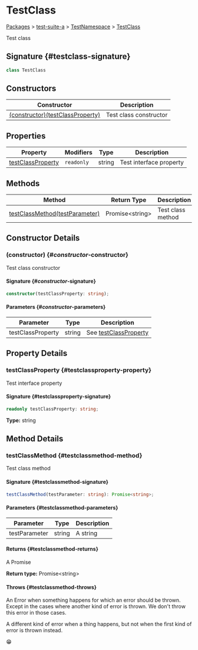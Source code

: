 # TestClass

[Packages](./) &gt; [test-suite-a](./test-suite-a) &gt; [TestNamespace](./test-suite-a/testnamespace-namespace) &gt; [TestClass](./test-suite-a/testnamespace/testclass-class)

Test class

## Signature {#testclass-signature}

```typescript
class TestClass
```

## Constructors

| Constructor | Description |
| --- | --- |
| [(constructor)(testClassProperty)](./test-suite-a/testnamespace/testclass-class#_constructor_-constructor) | Test class constructor |

## Properties

| Property | Modifiers | Type | Description |
| --- | --- | --- | --- |
| [testClassProperty](./test-suite-a/testnamespace/testclass-class#testclassproperty-property) | `readonly` | string | Test interface property |

## Methods

| Method | Return Type | Description |
| --- | --- | --- |
| [testClassMethod(testParameter)](./test-suite-a/testnamespace/testclass-class#testclassmethod-method) | Promise&lt;string&gt; | Test class method |

## Constructor Details

### (constructor) {#_constructor_-constructor}

Test class constructor

#### Signature {#_constructor_-signature}

```typescript
constructor(testClassProperty: string);
```

#### Parameters {#_constructor_-parameters}

| Parameter | Type | Description |
| --- | --- | --- |
| testClassProperty | string | See [testClassProperty](./test-suite-a/testclass-class#testclassproperty-property) |

## Property Details

### testClassProperty {#testclassproperty-property}

Test interface property

#### Signature {#testclassproperty-signature}

```typescript
readonly testClassProperty: string;
```

**Type:** string

## Method Details

### testClassMethod {#testclassmethod-method}

Test class method

#### Signature {#testclassmethod-signature}

```typescript
testClassMethod(testParameter: string): Promise<string>;
```

#### Parameters {#testclassmethod-parameters}

| Parameter | Type | Description |
| --- | --- | --- |
| testParameter | string | A string |

#### Returns {#testclassmethod-returns}

A Promise

**Return type:** Promise&lt;string&gt;

#### Throws {#testclassmethod-throws}

An Error when something happens for which an error should be thrown. Except in the cases where another kind of error is thrown. We don't throw this error in those cases.

A different kind of error when a thing happens, but not when the first kind of error is thrown instead.

😁
